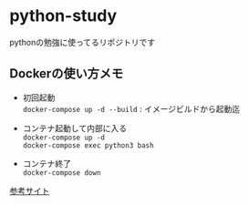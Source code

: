# python-study
pythonの勉強に使ってるリポジトリです

## Dockerの使い方メモ

- 初回起動  
`docker-compose up -d --build` : イメージビルドから起動迄
- コンテナ起動して内部に入る  
`docker-compose up -d`  
`docker-compose exec python3 bash`  

- コンテナ終了  
`docker-compose down`

[参考サイト](https://techacademy.jp/magazine/47408)
